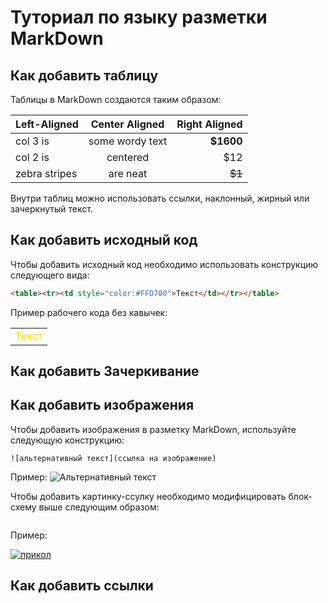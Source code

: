 # Туториал по языку разметки MarkDown

## Как добавить таблицу

Таблицы в MarkDown создаются таким образом:

| Left-Aligned | Center Aligned | Right Aligned |
|:------------- |:---------------:| -------------:|
| col 3 is | some wordy text | **$1600** |
| col 2 is | centered | $12 |
| zebra stripes | are neat | ~~$1~~ |

Внутри таблиц можно использовать ссылки, наклонный,
жирный или зачеркнутый текст.

## Как добавить исходный код

Чтобы добавить исходный код необходимо использовать конструкцию следующего вида:
```html
<table><tr><td style="color:#FFD700">Текст</td></tr></table>
```
Пример рабочего кода без кавычек:
<table><tr><td style="color:#FFD700">Текст</td></tr></table>


## Как добавить Зачеркивание

## Как добавить изображения

Чтобы добавить изображения в разметку MarkDown, используйте следующую конструкцию:
``` 
![альтернативный текст](ссылка на изображение)
```
Пример:
![Альтернативный текст](https://phonoteka.org/uploads/posts/2022-04/1651180436_55-phonoteka-org-p-krasivie-oboi-gori-krasivo-79.jpg)

Чтобы добавить картинку-ссулку необходимо модифицировать блок-схему выше следующим образом:
```[![альтернативный текст](ссылка на изображение)](ссылка на изображение или страницу на которую перейдем, если кликнем по первому изображению)
```
Пример:

[![прикол](https://phonoteka.org/uploads/posts/2022-04/1651180436_55-phonoteka-org-p-krasivie-oboi-gori-krasivo-79.jpg)](https://klike.net/uploads/posts/2020-09/1601280513_14.jpg)

## Как добавить ссылки